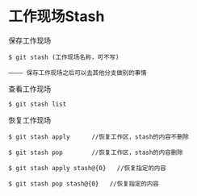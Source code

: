 # 工作现场Stash

保存工作现场
```
$ git stash (工作现场名称，可不写)

———— 保存工作现场之后可以去其他分支做别的事情

```

查看工作现场
```
$ git stash list 
```

恢复工作现场
```
$ git stash apply      //恢复工作区，stash的内容不删除

$ git stash pop        //恢复工作区，stash的内容删除

$ git stash apply stash@{0}   //恢复指定的内容

$ git stash pop stash@{0}   //恢复指定的内容
```
